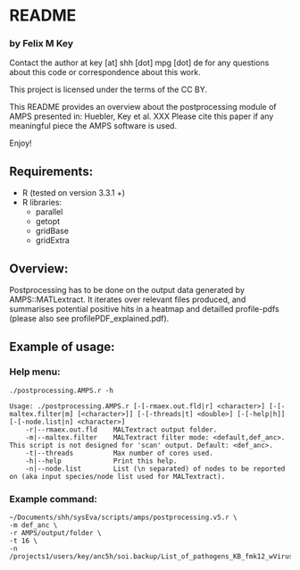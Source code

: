 # README 
### by Felix M Key

Contact the author at key [at] shh [dot] mpg [dot] de for any questions about this code
or correspondence about this work.

This project is licensed under the terms of the CC BY.

This README provides an overview about the postprocessing module of AMPS presented in:
Huebler, Key et al. XXX
Please cite this paper if any meaningful piece the AMPS software is used.

Enjoy!


## Requirements:
* R (tested on version 3.3.1 +)
* R libraries:
	* parallel
	* getopt
	* gridBase
	* gridExtra

## Overview:
Postprocessing has to be done on the output data generated by AMPS::MATLextract. It iterates over relevant files produced, and summarises potential positive hits in a heatmap and detailled profile-pdfs (please also see profilePDF_explained.pdf).

## Example of usage:

### Help menu:
```
./postprocessing.AMPS.r -h

Usage: ./postprocessing.AMPS.r [-[-rmaex.out.fld|r] <character>] [-[-maltex.filter|m] [<character>]] [-[-threads|t] <double>] [-[-help|h]] [-[-node.list|n] <character>]
    -r|--rmaex.out.fld    MALTextract output folder.
    -m|--maltex.filter    MALTextract filter mode: <default,def_anc>. This script is not designed for 'scan' output. Default: <def_anc>.
    -t|--threads          Max number of cores used.
    -h|--help             Print this help.
    -n|--node.list        List (\n separated) of nodes to be reported on (aka input species/node list used for MALTextract).
```

### Example command:
```
~/Documents/shh/sysEva/scripts/amps/postprocessing.v5.r \
-m def_anc \ 
-r AMPS/output/folder \
-t 16 \
-n /projects1/users/key/anc5h/soi.backup/List_of_pathogens_KB_fmk12_wViruses1.txt
```